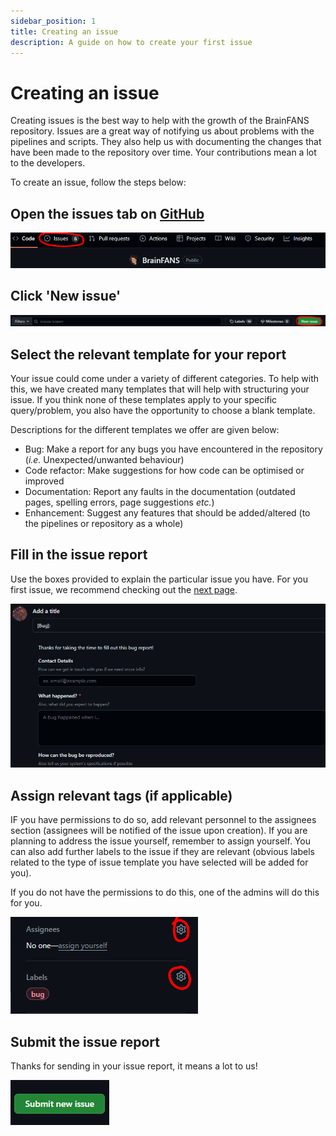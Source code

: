 ```yaml
---
sidebar_position: 1
title: Creating an issue
description: A guide on how to create your first issue
---
```


# Creating an issue

Creating issues is the best way to help with the growth of the BrainFANS repository. Issues are a great way of notifying us about problems with the pipelines and scripts. They also help us with documenting the changes that have been made to the repository over time. Your contributions mean a lot to the developers.

To create an issue, follow the steps below:

## Open the issues tab on [**GitHub**](https://github.com/ejh243/BrainFANS)

![Screenshot of location of issues tab](/development-pipeline/issues-location.png)

## Click 'New issue'

![Screenshot of new issue button](/development-pipeline/new-issue-button.png)

## Select the relevant template for your report

Your issue could come under a variety of different categories. To help with this, we have created many templates that will help with structuring your issue. If you think none of these templates apply to your specific query/problem, you also have the opportunity to choose a blank template.

Descriptions for the different templates we offer are given below:

* Bug: Make a report for any bugs you have encountered in the repository (*i.e.* Unexpected/unwanted behaviour)
* Code refactor: Make suggestions for how code can be optimised or improved
* Documentation: Report any faults in the documentation (outdated pages, spelling errors, page suggestions *etc.*)
* Enhancement: Suggest any features that should be added/altered (to the pipelines or repository as a whole)

## Fill in the issue report

Use the boxes provided to explain the particular issue you have. For you first issue, we recommend checking out the [next page](./Good-issue-practices.md).

![Screenshot of filling in issue](/development-pipeline/fill-in-issues.png)

## Assign relevant tags (if applicable)

IF you have permissions to do so, add relevant personnel to the assignees section (assignees will be notified of the issue upon creation). If you are planning to address the issue yourself, remember to assign yourself.  You can also add further labels to the issue if they are relevant (obvious labels related to the type of issue template you have selected will be added for you).

If you do not have the permissions to do this, one of the admins will do this for you.

![Screenshot of applying labels](/development-pipeline/assign-labels.png)

## Submit the issue report

Thanks for sending in your issue report, it means a lot to us!

![Screenshot of submission button](/development-pipeline/submit-issue-button.png)
